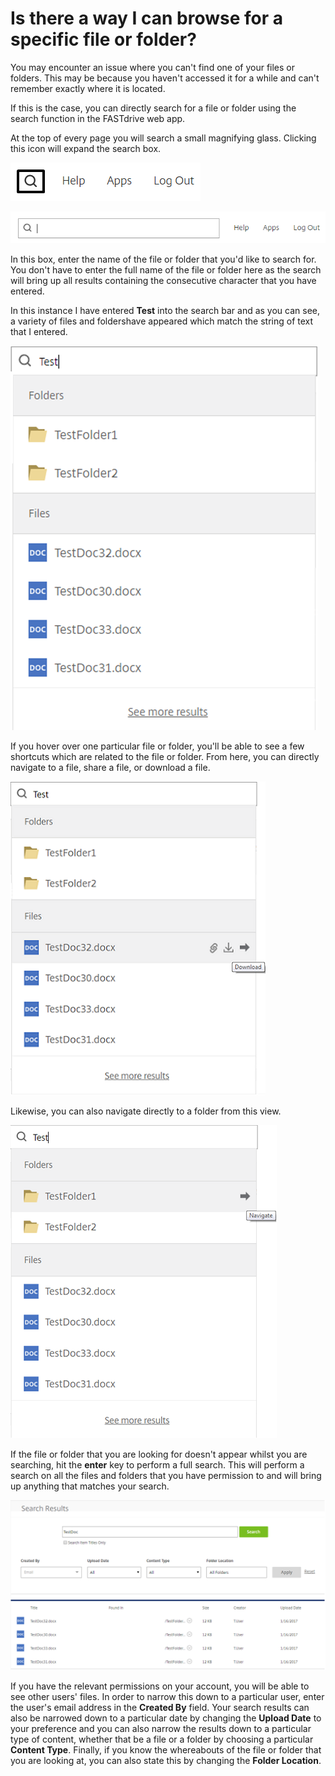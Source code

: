 # Is there a way I can browse for a specific file or folder?

You may encounter an issue where you can't find one of your files or folders. This may be because you haven't accessed it for a while and can't remember exactly where it is located.

If this is the case, you can directly search for a file or folder using the search function in the FASTdrive web app.

At the top of every page you will search a small magnifying glass. Clicking this icon will expand the search box.

![Image202](files/Image202.png)

![Image203](files/Image203.png)

In this box, enter the name of the file or folder that you'd like to search for. You don't have to enter the full name of the file or
folder here as the search will bring up all results containing the consecutive character that you have entered.

In this instance I have entered __Test__ into the search bar and as you can see, a variety of files and foldershave appeared which match the string of text that I entered.

![Image204](files/Image204.png)

If you hover over one particular file or folder, you'll be able to see a few shortcuts which are related to the file or folder. From here, you can directly navigate to a file, share a file, or download a file.

![Image206](files/Image206.png)

Likewise, you can also navigate directly to a folder from this view.

![Image205](files/Image205.png)

If the file or folder that you are looking for doesn't appear whilst you are searching, hit the __enter__ key to perform a full search. This will perform a search on all the files and folders that you have permission to and will bring up anything that matches your search.

![Image207](files/Image207.png)

If you have the relevant permissions on your account, you will be able to see other users' files. In order to narrow this down to a particular user, enter the user's email address in the __Created By__ field. Your search results can also be narrowed down to a particular date by changing the __Upload Date__ to your preference and you can also narrow the results down to a particular type of content, whether that be a file or a folder by choosing a particular __Content Type__. Finally, if you know the whereabouts of the file or folder that you are looking at, you can also state this by changing the __Folder Location__.
